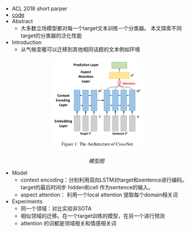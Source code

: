 - ACL 2018 short parper
- [code](https://github.com/nuaaxc/cross_target_stance_classification)
- Abstract
    - 大多数立场模型都对每一个target文本训练一个分类器。
    本文探索不同target的分类器的泛化性能
- Introduction
    - 从气候变暖可以迁移到其他相同话题的文本例如环境

<p align="center">
    <img src="pics/ctcwsan/a.png" alt="Sample"  width="250" height="250">
    <p align="center">
        <em>模型图</em>
    </p>
</p>

- Model
    -  context encoding：分别利用双向LSTM对target和sentence进行编码。target的最后时间步
    hidden和cell 作为sentence的输入。
    - aspect attention： 利用一个local attention 提取每个domain相关词
- Experiments
    - 同一个领域：对比实验非SOTA
    - 相似领域的迁移。在一个target训练的模型，在另一个进行预测
    - attention 的词都是领域相关和情感相关词